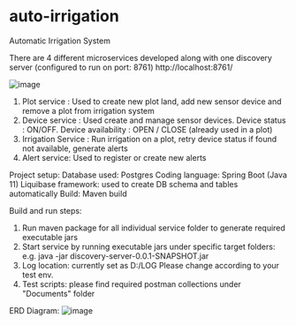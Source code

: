 # auto-irrigation
Automatic Irrigation System

There are 4 different microservices developed along with one discovery server (configured to run on port: 8761)
http://localhost:8761/

![image](https://user-images.githubusercontent.com/30713961/208299162-30769f93-9a15-4d25-b661-d35641147736.png)

1) Plot service : Used to create new plot land, add new sensor device and remove a plot from irrigation system
2) Device service : Used create and manage sensor devices. Device status : ON/OFF. Device availability : OPEN / CLOSE (already used in a plot)
3) Irrigation Service : Run irrigation on a plot, retry device status if found not available, generate alerts
4) Alert service: Used to register or create new alerts

Project setup:
Database used: Postgres
Coding language: Spring Boot (Java 11)
Liquibase framework: used to create DB schema and tables automatically 
Build: Maven build

Build and run steps:
1) Run maven package for all individual service folder to generate required executable jars
2) Start service by running executable jars under specific target folders: 
    e.g. java -jar discovery-server-0.0.1-SNAPSHOT.jar
3) Log location: currently set as D:/LOG
   Please change according to your test env.
4) Test scripts: please find required postman collections under "Documents" folder

ERD Diagram:
![image](https://user-images.githubusercontent.com/30713961/208300027-e6379f54-f13c-4647-969e-19fe74002c88.png)

